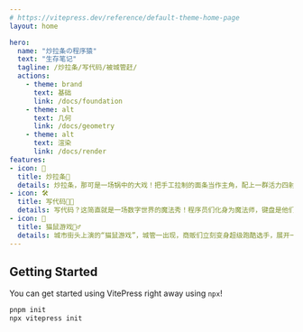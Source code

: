 ```yaml
---
# https://vitepress.dev/reference/default-theme-home-page
layout: home

hero:
  name: "炒拉条の程序猿"
  text: "生存笔记"
  tagline: /炒拉条/写代码/被城管赶/
  actions:
    - theme: brand
      text: 基础
      link: /docs/foundation
    - theme: alt
      text: 几何
      link: /docs/geometry
    - theme: alt
      text: 渲染
      link: /docs/render
features:
- icon: 🍳
  title: 炒拉条🥘
  details: 炒拉条，那可是一场锅中的大戏！把手工拉制的面条当作主角，配上一群活力四射的新鲜蔬菜和肉类小伙伴。导演一声令下（也就是热油一泼），蒜香领衔主演，洋葱、青椒等配角纷纷登场，最后主角闪亮入镜，翻炒间火花四溅，香气直击味蕾，每口都是舌尖上的小剧场！
- icon: 🛠️
  title: 写代码👨‍💻
  details: 写代码？这简直就是一场数字世界的魔法秀！程序员们化身为魔法师，键盘是他们的魔杖，一行行代码是咒语。无论是构建一个能飞天遁地的应用程序，还是设计一款让人停不下来的电子游戏，每个项目都是对大脑极限的一次挑战。偶尔还得面对那些神秘的bug，就像是魔法世界里突然冒出的小怪兽，需要巧妙应对才能继续施展魔法。
- icon: 🏃
  title: 猫鼠游戏👮‍♂️
  details: 城市街头上演的“猫鼠游戏”，城管一出现，商贩们立刻变身超级跑酷选手，展开一场速度与智慧的大比拼。这不是简单的你追我躲，而是一场充满欢乐的城市探险。有时，你会发现这场追逐赛还有着意想不到的转折——比如一只逃跑的拖鞋或是一个不小心飞出的水果，给这个小小的城市剧增添了更多笑料。
---
```

## Getting Started

You can get started using VitePress right away using `npx`!

```sh
pnpm init
npx vitepress init
```


